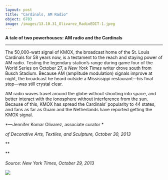 ```yaml
---
layout: post
title: "Cardinals, AM Radio"
object: 6783
image: /images/13.10.31_Olivarez_RadioEDIT-1.jpeg
---
```

**A tale of two powerhouses: AM radio and the Cardinals**

****

The 50,000-watt signal of KMOX, the broadcast home of the St. Louis Cardinals for 58 years now, is a testament to the reach and staying power of AM radio. Testing the legendary station’s range during game four of the World Series on October 27, a *New York Times* writer drove south from Busch Stadium. Because AM (amplitude modulation) signals improve at night, the broadcast he heard outside a Mississippi restaurant—his final stop—was still crystal clear. 

AM radio waves travel around the globe without shooting into space, and better interact with the ionosphere without interference from the sun. Because of this, KMOX has spread the Cardinals’ popularity to 44 states, and fans as far as Guam and the Netherlands have reported getting the KMOX signal.

*—Jennifer Komar Olivarez, associate curator *

*of Decorative Arts, Textiles, and Sculpture, October 30, 2013*

**

**

*Source: New York Times, October 29, 2013*

![]({{siteurl.base}}/images/13.10.31_Olivarez_RadioEDIT-1.jpeg)
